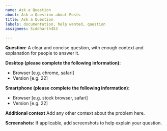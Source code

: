 ```yaml
---
name: Ask a Question
about: Ask a Question about Posts
title: Ask a Question
labels: documentation, help wanted, question
assignees: Siddharth453

---
```


**Question:**
A clear and concise question, with enough context and explanation for people to answer it.

**Desktop (please complete the following information):**
 - Browser [e.g. chrome, safari]
 - Version [e.g. 22]

**Smartphone (please complete the following information):**
 - Browser [e.g. stock browser, safari]
 - Version [e.g. 22]

**Additional context**
Add any other context about the problem here.

**Screenshots:** 
If applicable, add screenshots to help explain your question.
